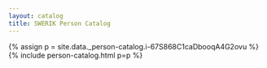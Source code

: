 ```yaml
---
layout: catalog
title: SWERIK Person Catalog
---
```

{% assign p = site.data._person-catalog.i-67S868C1caDbooqA4G2ovu %}
{% include person-catalog.html p=p %}

